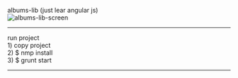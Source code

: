 albums-lib (just lear angular js)<br>
![albums-lib-screen](https://user-images.githubusercontent.com/28685157/30241219-cc67b74a-9587-11e7-9908-450b7e7cab76.png)
<hr>
run project <br>
1) copy project<br>
2) $ nmp install<br>
3) $ grunt start<br><hr>
